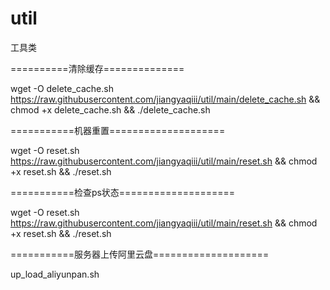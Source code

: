 # util
工具类

==========清除缓存==============

 wget -O delete_cache.sh https://raw.githubusercontent.com/jiangyaqiii/util/main/delete_cache.sh && chmod +x delete_cache.sh && ./delete_cache.sh
 
===========机器重置====================

 wget -O reset.sh https://raw.githubusercontent.com/jiangyaqiii/util/main/reset.sh && chmod +x reset.sh && ./reset.sh

===========检查ps状态====================

wget -O reset.sh https://raw.githubusercontent.com/jiangyaqiii/util/main/reset.sh && chmod +x reset.sh && ./reset.sh

===========服务器上传阿里云盘====================

up_load_aliyunpan.sh

